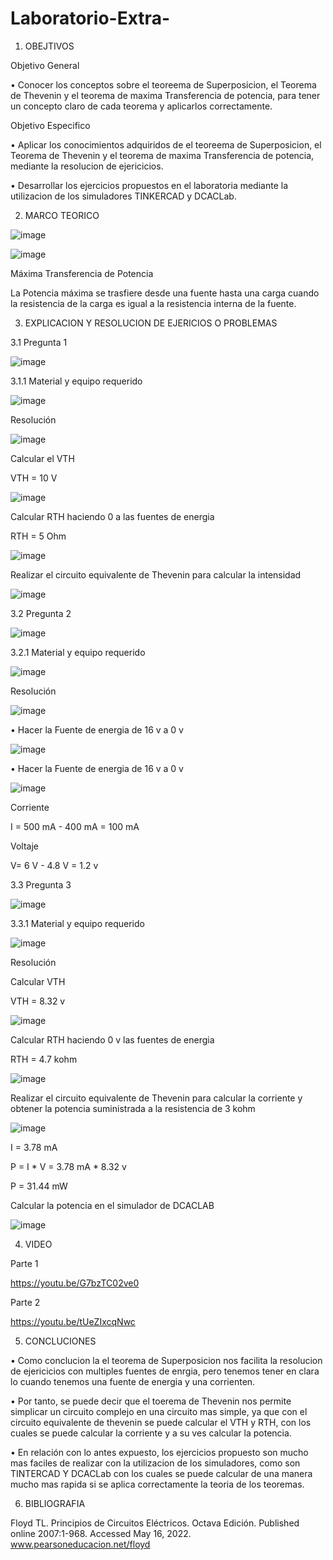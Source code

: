 # Laboratorio-Extra-

1. OBEJTIVOS

  Objetivo General 
  
  •	Conocer los conceptos sobre el teoreema de Superposicion, el Teorema de Thevenin y el teorema de maxima Transferencia de potencia, para tener un concepto claro de cada teorema y aplicarlos correctamente.
  
  Objetivo Especifico   
  
  •	Aplicar los conocimientos adquiridos de el teoreema de Superposicion, el Teorema de Thevenin y el teorema de maxima Transferencia de potencia, mediante la resolucion de ejericicios.
  
  • Desarrollar los ejercicios propuestos en el laboratoria mediante la utilizacion de los simuladores TINKERCAD y DCACLab. 
 
 2. MARCO TEORICO 
 
![image](https://user-images.githubusercontent.com/105255508/184707237-d6f89ae9-2a72-4aba-8e1c-b6039c8192e9.png)

![image](https://user-images.githubusercontent.com/105255508/184707321-3930f62b-d3ab-417d-8708-ad66f3d833ac.png)

Máxima Transferencia de Potencia

La Potencia máxima se trasfiere desde una fuente hasta una carga cuando la resistencia de la carga es igual a la resistencia interna de la fuente.

3. EXPLICACION Y RESOLUCION DE EJERICIOS O PROBLEMAS

3.1 Pregunta 1

![image](https://user-images.githubusercontent.com/105255508/184713085-07cb66f1-97b9-45ad-8b6a-bd0bf768db7f.png)

3.1.1 Material y equipo requerido

![image](https://user-images.githubusercontent.com/105255508/184779208-26277d1a-e2fb-4f02-9202-a44aaae6bab0.png)

Resolución

![image](https://user-images.githubusercontent.com/105255508/184714279-585ff1db-c15f-4597-83bb-e11874314a05.png)

Calcular el VTH

VTH = 10 V

![image](https://user-images.githubusercontent.com/105255508/184715083-8e0de52f-249b-4755-b15b-90022b938ecd.png)

Calcular RTH haciendo 0 a las fuentes de energia 

RTH = 5 Ohm

![image](https://user-images.githubusercontent.com/105255508/184715675-2c1344de-68e2-466e-8b2f-856c415ddbf1.png)

Realizar el circuito equivalente de Thevenin para calcular la intensidad 

![image](https://user-images.githubusercontent.com/105255508/184716571-d7cfdc4c-d28f-4659-9115-807ff0115bb7.png)

3.2 Pregunta 2

![image](https://user-images.githubusercontent.com/105255508/184711728-281f0aa2-076c-4747-8e9a-e3cb11ed1e7f.png)

3.2.1 Material y equipo requerido

![image](https://user-images.githubusercontent.com/105255508/184779023-381386fb-a7d9-4eec-9aaa-e0f6c507e795.png)

Resolución

![image](https://user-images.githubusercontent.com/105255508/184709697-7e75085d-4dd0-45c9-af55-8be1e202c9e4.png)

•	Hacer la Fuente de energia de 16 v a 0 v

![image](https://user-images.githubusercontent.com/105255508/184710976-2bcc1460-3c7f-431b-a1a8-4ab8d9ac6d03.png)

•	Hacer la Fuente de energia de 16 v a 0 v

![image](https://user-images.githubusercontent.com/105255508/184711080-ebbccc19-e63e-4d71-89d6-b6615f44412b.png)

Corriente

I = 500 mA - 400 mA = 100 mA

Voltaje

V= 6 V - 4.8 V = 1.2 v

3.3 Pregunta 3

![image](https://user-images.githubusercontent.com/105255508/184716652-d28562f3-a4b9-4f04-b20d-476ce8fd6f57.png)

3.3.1  Material y equipo requerido

![image](https://user-images.githubusercontent.com/105255508/184779477-f76999f5-c2e2-459e-8ce2-037cb8a71d4c.png)

Resolución

Calcular VTH

VTH = 8.32 v

![image](https://user-images.githubusercontent.com/105255508/184719521-53ae25b2-bfd4-4d7f-8fcb-61c0ac0a1c44.png)

Calcular RTH haciendo 0 v las fuentes de energia 

RTH = 4.7 kohm

![image](https://user-images.githubusercontent.com/105255508/184719411-3f1c70b9-de2f-44d1-be3f-905f734dc13a.png)

Realizar el circuito equivalente de Thevenin para calcular la corriente y obtener la potencia suministrada a la resistencia de 3 kohm

![image](https://user-images.githubusercontent.com/105255508/184720659-a53c5db9-fc37-4ac4-abc6-8ab27611b3a0.png)

I = 3.78 mA

P = I * V = 3.78 mA * 8.32 v 

P = 31.44 mW

Calcular la potencia en el simulador de DCACLAB

![image](https://user-images.githubusercontent.com/105255508/184722910-872d1604-df36-41cc-ba53-caadd292c304.png)

4. VIDEO

Parte 1 

https://youtu.be/G7bzTC02ve0

Parte 2 

https://youtu.be/tUeZIxcqNwc

5. CONCLUCIONES 

• Como conclucion la el teorema de Superposicion nos facilita la resolucion de ejericicios con multiples fuentes de enrgia, pero tenemos tener en clara lo cuando tenemos una fuente de energia y una corrienten.

•	Por tanto, se puede decir que el toerema de Thevenin nos permite simplicar un circuito complejo en una circuito mas simple, ya que con el circuito equivalente de thevenin se puede calcular el VTH y RTH, con los cuales se puede calcular la corriente y a su ves calcular la potencia. 

•	En relación con lo antes expuesto, los ejercicios propuesto son mucho mas faciles de realizar con la utilizacion de los simuladores, como son TINTERCAD Y DCACLab con los cuales se puede calcular de una manera mucho mas rapida si se aplica correctamente la teoria de los teoremas. 

6. BIBLIOGRAFIA

Floyd TL. Principios de Circuitos Eléctricos. Octava Edición. Published online 2007:1-968. Accessed May 16, 2022. www.pearsoneducacion.net/floyd 
